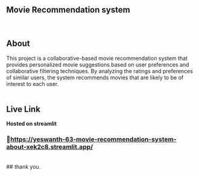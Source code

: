 ## Movie Recommendation system
<br>

## About
This project is a collaborative-based movie recommendation system that provides personalized movie suggestions based on user preferences and collaborative filtering techniques. By analyzing the ratings and preferences of similar users, the system recommends movies that are likely to be of interest to each user.
<br>
<br>

## Live Link
**Hosted on streamlit**

### 🔗https://yeswanth-63-movie-recommendation-system-about-xek2c8.streamlit.app/
<br>
## thank you.
